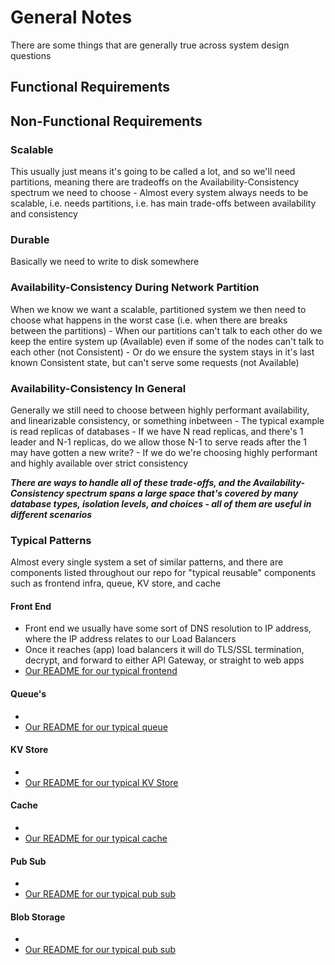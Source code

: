 # General Notes
There are some things that are generally true across system design questions

## Functional Requirements

## Non-Functional Requirements

### Scalable
This usually just means it's going to be called a lot, and so we'll need partitions, meaning there are tradeoffs on the Availability-Consistency spectrum we need to choose
    - Almost every system always needs to be scalable, i.e. needs partitions, i.e. has main trade-offs between availability and consistency

### Durable
Basically we need to write to disk somewhere

### Availability-Consistency During Network Partition
When we know we want a scalable, partitioned system we then need to choose what happens in the worst case (i.e. when there are breaks between the partitions)
    - When our partitions can't talk to each other do we keep the entire system up (Available) even if some of the nodes can't talk to each other (not Consistent)
    - Or do we ensure the system stays in it's last known Consistent state, but can't serve some requests (not Available)

### Availability-Consistency In General
Generally we still need to choose between highly performant availability, and linearizable consistency, or something inbetween
    - The typical example is read replicas of databases
    - If we have N read replicas, and there's 1 leader and N-1 replicas, do we allow those N-1 to serve reads after the 1 may have gotten a new write?
        - If we do we're choosing highly performant and highly available over strict consistency

***There are ways to handle all of these trade-offs, and the Availability-Consistency spectrum spans a large space that's covered by many database types, isolation levels, and choices - all of them are useful in different scenarios***

### Typical Patterns
Almost every single system a set of similar patterns, and there are components listed throughout our repo for "typical reusable" components such as frontend infra, queue, KV store, and cache

#### Front End
- Front end we usually have some sort of DNS resolution to IP address, where the IP address relates to our Load Balancers
- Once it reaches (app) load balancers it will do TLS/SSL termination, decrypt, and forward to either API Gateway, or straight to web apps
- [Our README for our typical frontend](_typical_frontend/README.md)

#### Queue's
- 
- [Our README for our typical queue](_typical_distributed_queue/README.md)

#### KV Store
- 
- [Our README for our typical KV Store](_typical_distributed_kv_store/README.md)

#### Cache
- 
- [Our README for our typical cache](_typical_distributed_cache/README.md)

#### Pub Sub
- 
- [Our README for our typical pub sub](_typical_distributed_distributed_pubsub/README.md)

#### Blob Storage
- 
- [Our README for our typical pub sub](_typical_distributed_distributed_pubsub/README.md)
